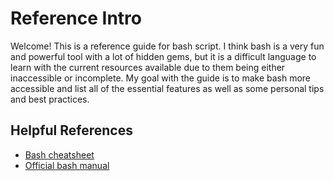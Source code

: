# Reference Intro

Welcome! This is a reference guide for bash script. I think bash is a very fun and powerful tool with a lot of hidden gems, but it is a difficult language to learn with the current resources available due to them being either inaccessible or incomplete. My goal with the guide is to make bash more accessible and list all of the essential features as well as some personal tips and best practices.

## Helpful References

- [Bash cheatsheet](https://devhints.io/bash)
- [Official bash manual](https://www.gnu.org/software/bash/manual/bash.html)
